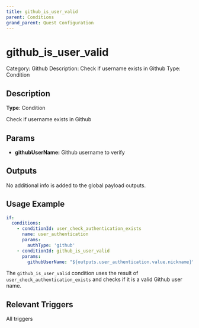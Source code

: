 ```yaml
---
title: github_is_user_valid
parent: Conditions
grand_parent: Quest Configuration
---
```


# github_is_user_valid

Category: Github
Description: Check if username exists in Github
Type: Condition

## Description

**Type**: Condition

Check if username exists in Github

## Params

- **githubUserName:** Github username to verify

## Outputs

No additional info is added to the global payload outputs.

## Usage Example

```yaml
if: 
  conditions:
    - conditionId: user_check_authentication_exists
      name: user_authentication
      params: 
        authType: 'github'
    - conditionId: github_is_user_valid
      params:
        githubUserName: "${outputs.user_authentication.value.nickname}"
```

The `github_is_user_valid` condition uses the result of `user_check_authentication_exists` and checks if it is a valid Github user name.

## Relevant Triggers

All triggers